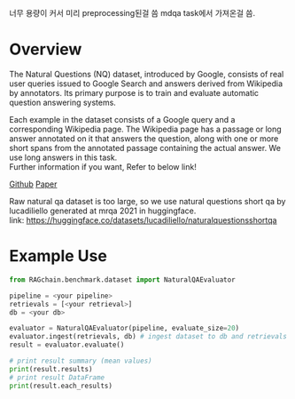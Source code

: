 너무 용량이 커서 미리 preprocessing된걸 씀
mdqa task에서 가져온걸 씀.

# Overview

The Natural Questions (NQ) dataset, introduced by Google, consists of real user queries issued to Google Search 
and answers derived from Wikipedia by annotators. Its primary purpose is to train and evaluate automatic question answering systems.

Each example in the dataset consists of a Google query and a corresponding Wikipedia page. 
The Wikipedia page has a passage or long answer annotated on it that answers the question, 
along with one or more short spans from the annotated passage containing the actual answer. 
We use long answers in this task.<br>
Further information if you want, Refer to below link!

[Github](https://github.com/google-research-datasets/natural-questions)
[Paper](https://research.google/pubs/natural-questions-a-benchmark-for-question-answering-research/)

Raw natural qa dataset is too large, so we use natural questions short qa by lucadiliello generated at mrqa 2021 in huggingface.
<br> 
link: https://huggingface.co/datasets/lucadiliello/naturalquestionsshortqa

# Example Use

```Python
from RAGchain.benchmark.dataset import NaturalQAEvaluator

pipeline = <your pipeline>
retrievals = [<your retrieval>]
db = <your db>

evaluator = NaturalQAEvaluator(pipeline, evaluate_size=20)
evaluator.ingest(retrievals, db) # ingest dataset to db and retrievals
result = evaluator.evaluate()

# print result summary (mean values)
print(result.results)
# print result DataFrame
print(result.each_results)
```
